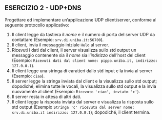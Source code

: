 ## ESERCIZIO 2 - UDP+DNS

Progettare ed implementare un’applicazione UDP client/server, conforme al seguente protocollo applicativo:

1.	Il client legge da tastiera il *nome* e il numero di porta del server UDP da contattare (Esempio: `srv.di.uniba.it:56700`).
2.	Il client, invia il messaggio iniziale `Helo` al server.
3.	Ricevuti i dati dal client, il server visualizza sullo std output un messaggio contenente sia il *nome* sia l’*indirizzo* dell’host del client (Esempio: `Ricevuti dati dal client nome: pippo.uniba.it, indirizzo: 127.0.0.1`).
6.	Il client legge una stringa di caratteri dallo std input e la invia al server (Esempio: `ciao`).
7.	Il server legge la stringa inviata dal client e la visualizza sullo std output; dopodiché, elimina tutte le vocali, la visualizza sullo std output e la invia nuovamente al client (Esempio: `Ricevuto 'ciao', inviato 'c'`).
8.	Il server resta in attesa di altri dati.
9.	Il client legge la risposta inviata dal server e visualizza la risposta sullo std output (Esempio `Stringa 'c' ricevuta dal server nome: srv.di.uniba.it indirizzo: 127.0.0.1`); dopodiché, il client termina.
